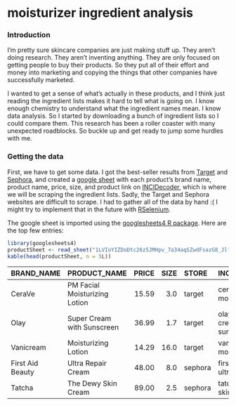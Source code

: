 moisturizer ingredient analysis
================

### Introduction

I’m pretty sure skincare companies are just making stuff up. They aren’t
doing research. They aren’t inventing anything. They are only focused on
getting people to buy their products. So they put all of their effort
and money into marketing and copying the things that other companies
have successfully marketed.

I wanted to get a sense of what’s actually in these products, and I
think just reading the ingredient lists makes it hard to tell what is
going on. I know enough chemistry to understand what the ingredient
names mean. I know data analysis. So I started by downloading a bunch of
ingredient lists so I could compare them. This research has been a
roller coaster with many unexpected roadblocks. So buckle up and get
ready to jump some hurdles with me.

### Getting the data

First, we have to get some data. I got the best-seller results from
[Target](https://www.target.com/) and
[Sephora](https://www.sephora.com/), and created a [google
sheet](https://docs.google.com/spreadsheets/d/e/2PACX-1vS4wAroj1XvB4aiuOg97IdS6xNd2x0wsylwXOYZZlCAysx3n5SA9Fi3IcLrbWGe_e7cuhzW2_fOl8qj/pubhtml)
with each product’s brand name, product name, price, size, and product
link on [INCIDecoder](https://www.incidecoder.com), which is where we
will be scraping the ingredient lists. Sadly, the Target and Sephora
websites are difficult to scrape. I had to gather all of the data by
hand :( I might try to implement that in the future with
[RSelenium](https://docs.ropensci.org/RSelenium/).

The google sheet is imported using the [googlesheets4 R
package](https://googlesheets4.tidyverse.org/). Here are the top few
entries:

``` r
library(googlesheets4)
productSheet <- read_sheet("1LVIoYIZDoDtc26z5JMHpv_7a34aqSZwdFsazG8_JlfY")
kable(head(productSheet, n = 5L))
```

| BRAND_NAME       | PRODUCT_NAME                  | PRICE | SIZE | STORE   | INCIDECODER_URL                        |
|:-----------------|:------------------------------|------:|-----:|:--------|:---------------------------------------|
| CeraVe           | PM Facial Moisturizing Lotion | 15.59 |  3.0 | target  | cerave-pm-facial-moisturizing-lotion   |
| Olay             | Super Cream with Sunscreen    | 36.99 |  1.7 | target  | olay-super-cream-with-sunscreen-spf-30 |
| Vanicream        | Moisturizing Lotion           | 14.29 | 16.0 | target  | vanicream-moisturizing-lotion          |
| First Aid Beauty | Ultra Repair Cream            | 48.00 |  8.0 | sephora | first-aid-beauty-ultra-repair-cream    |
| Tatcha           | The Dewy Skin Cream           | 89.00 |  2.5 | sephora | tatcha-the-dewy-skin-cream             |
